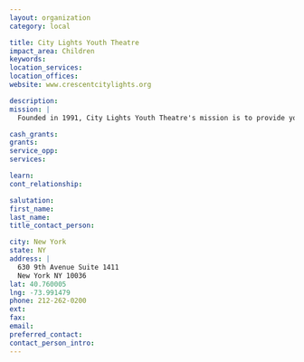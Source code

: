 ```yaml
---
layout: organization
category: local

title: City Lights Youth Theatre
impact_area: Children
keywords: 
location_services: 
location_offices: 
website: www.crescentcitylights.org

description: 
mission: |
  Founded in 1991, City Lights Youth Theatre's mission is to provide young people from diverse backgrounds the opportunity to participate in theatre experiences in order to develop confidence, responsibility, teamwork, and a greater sense of self and community. Our performing arts classes, full-scale productions, and in-school residencies engage children and teens, ages 3-19, in the collaborative process of creating and performing theatre. City Lights seeks to enable students to develop the focus, confidence, and communication skills that can have a dramatic impact on every aspect of their lives. Our teaching staff of professional actors, directors, musicians, choreographers, and playwrights creates a nurturing and supportive environment that encourages risk-taking and promotes the discovery of individual strength.

cash_grants: 
grants: 
service_opp: 
services: 

learn: 
cont_relationship: 

salutation: 
first_name: 
last_name: 
title_contact_person: 

city: New York
state: NY
address: |
  630 9th Avenue Suite 1411  
  New York NY 10036
lat: 40.760005
lng: -73.991479
phone: 212-262-0200
ext: 
fax: 
email: 
preferred_contact: 
contact_person_intro: 
---
```

